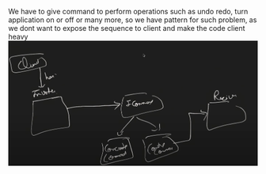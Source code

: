 We have to give command to perform operations such as undo redo, turn application on or off or many more, so we have pattern for such problem,
as we dont want to expose the sequence to client and make the code client heavy 
![img.png](img.png) 